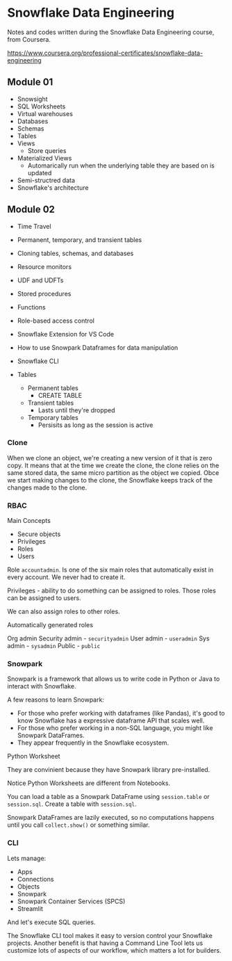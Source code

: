 # Snowflake Data Engineering

Notes and codes written during the Snowflake Data Engineering course, from Coursera.

https://www.coursera.org/professional-certificates/snowflake-data-engineering

## Module 01

- Snowsight
- SQL Worksheets
- Virtual warehouses
- Databases
 - Schemas
 - Tables
 - Views
    - Store queries
 - Materialized Views
    - Automarically run when the underlying table they are based on is updated
- Semi-structred data
- Snowflake's architecture

## Module 02

- Time Travel
- Permanent, temporary, and transient tables
- Cloning tables, schemas, and databases
- Resource monitors
- UDF and UDFTs
- Stored procedures
- Functions
- Role-based access control
- Snowflake Extension for VS Code
- How to use Snowpark Dataframes for data manipulation
- Snowflake CLI

- Tables
  - Permanent tables
    - CREATE TABLE
  - Transient tables
    - Lasts until they're dropped
  - Temporary tables
    - Persisits as long as the session is active

### Clone

When we clone an object, we're creating a new version of it that is zero copy. It means that at the time we create the clone, the clone relies on the same stored data, the same micro partition as the object we copied. Obce we start making changes to the clone, the Snowflake keeps track of the changes made to the clone.

### RBAC

Main Concepts

- Secure objects
- Privileges
- Roles
- Users

Role `accountadmin`. Is one of the six main roles that automatically exist in every account. We never had to create it.

Privileges - ability to do something can be assigned to roles.
Those roles can be assigned to users.

We can also assign roles to other roles.

Automatically generated roles

Org admin
Security admin - `securityadmin`
User admin     - `useradmin`
Sys admin      - `sysadmin`
Public         - `public`

### Snowpark

Snowpark is a framework that allows us to write code in Python or Java to interact with Snowflake.

A few reasons to learn Snowpark:

- For those who prefer working with dataframes (like Pandas), it's good to know Snowflake has a expressive dataframe API that scales well.
- For those who prefer working in a non-SQL language, you might like Snowpark DataFrames.
- They appear frequently in the Snowflake ecosystem.

Python Worksheet

They are convinient because they have Snowpark library pre-installed.

Notice Python Worksheets are different from Notebooks.

You can load a table as a Snowpark DataFrame using `session.table` or `session.sql`. Create a table with `session.sql`.

Snowpark DataFrames are lazily executed, so no computations happens until you call `collect.show()` or something similar.

### CLI

Lets manage:
- Apps
- Connections
- Objects
- Snowpark
- Snowpark Container Services (SPCS)
- Streamlit

And let's execute SQL queries.

The Snowflake CLI tool makes it easy to version control your Snowflake projects. Another benefit is that having a Command Line Tool lets us customize lots of aspects of our workflow, which matters a lot for builders.
